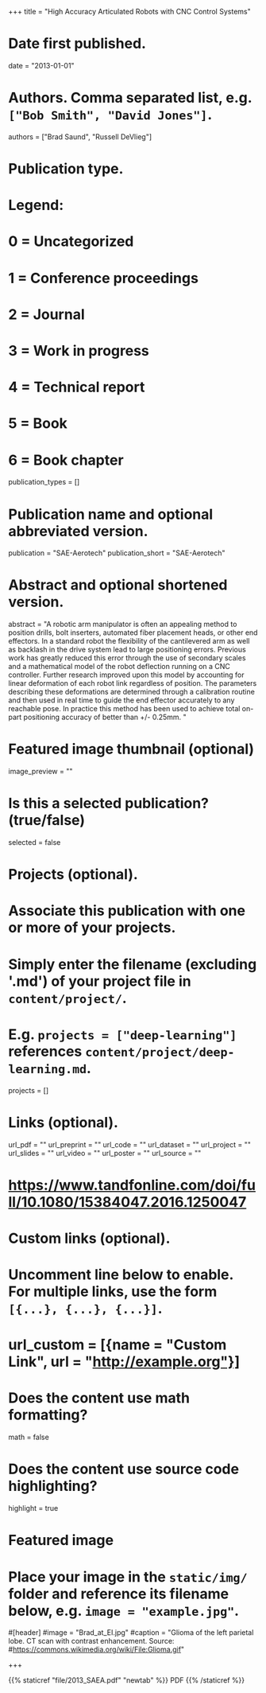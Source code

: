 +++
title = "High Accuracy Articulated Robots with CNC Control Systems"

# Date first published.
date = "2013-01-01"

# Authors. Comma separated list, e.g. `["Bob Smith", "David Jones"]`.
authors = ["Brad Saund", "Russell DeVlieg"]
# Publication type.
# Legend:
# 0 = Uncategorized
# 1 = Conference proceedings
# 2 = Journal
# 3 = Work in progress
# 4 = Technical report
# 5 = Book
# 6 = Book chapter
publication_types = []

# Publication name and optional abbreviated version.
publication = "SAE-Aerotech"
publication_short = "SAE-Aerotech"

# Abstract and optional shortened version.
abstract = "A robotic arm manipulator is often an appealing method to position drills, bolt inserters, automated fiber placement heads, or other end effectors. In a standard robot the flexibility of the cantilevered arm as well as backlash in the drive system lead to large positioning errors. Previous work has greatly reduced this error through the use of secondary scales and a mathematical model of the robot deflection running on a CNC controller. Further research improved upon this model by accounting for linear deformation of each robot link regardless of position. The parameters describing these deformations are determined through a calibration routine and then used in real time to guide the end effector accurately to any reachable pose. In practice this method has been used to achieve total on-part positioning accuracy of better than +/- 0.25mm. "

# Featured image thumbnail (optional)
image_preview = ""

# Is this a selected publication? (true/false)
selected = false

# Projects (optional).
#   Associate this publication with one or more of your projects.
#   Simply enter the filename (excluding '.md') of your project file in `content/project/`.
#   E.g. `projects = ["deep-learning"]` references `content/project/deep-learning.md`.
projects = []

# Links (optional).
url_pdf = ""
url_preprint = ""
url_code = ""
url_dataset = ""
url_project = ""
url_slides = ""
url_video = ""
url_poster = ""
url_source = ""
# https://www.tandfonline.com/doi/full/10.1080/15384047.2016.1250047

# Custom links (optional).
#   Uncomment line below to enable. For multiple links, use the form `[{...}, {...}, {...}]`.
# url_custom = [{name = "Custom Link", url = "http://example.org"}]

# Does the content use math formatting?
math = false

# Does the content use source code highlighting?
highlight = true

# Featured image
# Place your image in the `static/img/` folder and reference its filename below, e.g. `image = "example.jpg"`.
#[header]
#image = "Brad_at_EI.jpg"
#caption = "Glioma of the left parietal lobe. CT scan with contrast enhancement. Source: #https://commons.wikimedia.org/wiki/File:Glioma.gif"

+++

{{% staticref "file/2013_SAEA.pdf" "newtab" %}} PDF {{% /staticref %}}
